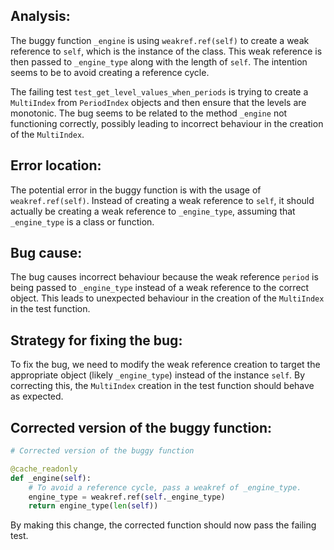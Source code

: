 ## Analysis:
The buggy function `_engine` is using `weakref.ref(self)` to create a weak reference to `self`, which is the instance of the class. This weak reference is then passed to `_engine_type` along with the length of `self`. The intention seems to be to avoid creating a reference cycle.

The failing test `test_get_level_values_when_periods` is trying to create a `MultiIndex` from `PeriodIndex` objects and then ensure that the levels are monotonic. The bug seems to be related to the method `_engine` not functioning correctly, possibly leading to incorrect behaviour in the creation of the `MultiIndex`.

## Error location:
The potential error in the buggy function is with the usage of `weakref.ref(self)`. Instead of creating a weak reference to `self`, it should actually be creating a weak reference to `_engine_type`, assuming that `_engine_type` is a class or function.

## Bug cause:
The bug causes incorrect behaviour because the weak reference `period` is being passed to `_engine_type` instead of a weak reference to the correct object. This leads to unexpected behaviour in the creation of the `MultiIndex` in the test function.

## Strategy for fixing the bug:
To fix the bug, we need to modify the weak reference creation to target the appropriate object (likely `_engine_type`) instead of the instance `self`. By correcting this, the `MultiIndex` creation in the test function should behave as expected.

## Corrected version of the buggy function:
```python
# Corrected version of the buggy function

@cache_readonly
def _engine(self):
    # To avoid a reference cycle, pass a weakref of _engine_type.
    engine_type = weakref.ref(self._engine_type)
    return engine_type(len(self))
```

By making this change, the corrected function should now pass the failing test.